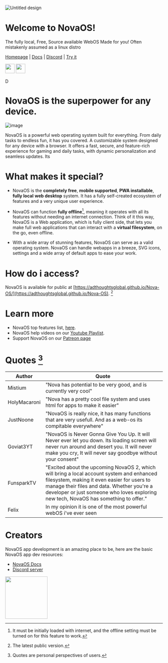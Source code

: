 ![Untitled design](https://github.com/user-attachments/assets/e8932e65-05fd-40de-9745-98abf9201dad)
# Welcome to NovaOS!
The fully local, Free, Source available WebOS Made for you! Often mistakenly assumed as a linux distro

[Homepage](https://adthoughtsglobal.github.io/NovaOS/) | [Docs](https://novaos.gitbook.io/novaos-docs) | [Discord](https://discord.gg/atkqbwEQU8) | [Try it](https://github.com/adthoughtsglobal/Nova-OS?tab=readme-ov-file#how-do-i-access)

<a href="https://discord.gg/atkqbwEQU8"><img src="https://github.com/user-attachments/assets/40715546-d00a-47c1-8b82-5c19d6fc3b85" height="30"></a>
<a href="https://discord.gg/8mnnkUP2G8"><img src="https://github.com/user-attachments/assets/0e25c5e3-e65a-4ceb-ae31-6f9fcf8fe8bd" height="30"></a>

<a href="https://www.dmca.com/compliance/adthoughtsglobal.github.io" title="DMCA Compliance information for adthoughtsglobal.github.io"><img height="15" src="https://www.dmca.com/img/dmca-compliant-grayscale.png" alt="DMCA compliant image" /></a>

# NovaOS is the superpower for any device.

![image](https://github.com/user-attachments/assets/79dc5d0b-b794-4d44-b5b4-11dfddafa81e)

NovaOS is a powerful web operating system built for everything. From daily tasks to endless fun, it has you covered. A customizable system designed for any device with a browser. It offers a fast, secure, and feature-rich experience for gaming and daily tasks, with dynamic personalization and seamless updates.
Its 

# What makes it special?
- NovaOS is the **completely free**, **mobile supported**, **PWA installable**, **fully local** **web desktop** system. It has a fully self-created ecosystem of features and a very unique user experience. 

- NovaOS can function **fully offline**[^3], meaning it operates with all its features without needing an internet connection. Think of it this way, NovaOS is a Web application, which is fully client side, that lets you make full web applications that can interact with a **virtual filesystem**, on the go, even offline. 

- With a wide array of stunning features, NovaOS can serve as a valid operating system. NovaOS can handle webapps in a breeze, SVG icons, settings and a wide array of default apps to ease your work.

# How do i access?
NovaOS is available for public at [https://adthoughtsglobal.github.io/Nova-OS/](https://adthoughtsglobal.github.io/Nova-OS). [^1]

# Learn more
- NovaOS top features list, [here](https://novaos.gitbook.io/novaos-docs/docs/features).
- NovaOS help videos on our [Youtube Playlist](https://www.youtube.com/watch?v=o3Xr6DHxcFo&list=PLVY7raF48Kj5cBsNIvvta5dTCleSSgQa-).
- Support NovaOS on our [Patreon page](https://patreon.com/adthoughtsglobal)

# Quotes [^2]

| Author | Quote |
| --- | --- |
| Mistium | "Nova has potential to be very good, and is currently very cool" |
| HolyMacaroni | "Nova has a pretty cool file system and uses html for apps to make it easier" |
| JustNoone | "NovaOS is really nice, it has many functions that are very usefull. And as a web-os its compitable everywhere" |
| Goviat3YT | "NovaOS is Never Gonna Give You Up. It will Never ever let you down. Its loading screen will never run around and desert you. It will never make you cry, It will never say goodbye without your consent" |
| FunsparkTV | "Excited about the upcoming NovaOS 2, which will bring a local account system and enhanced filesystem, making it even easier for users to manage their files and data. Whether you're a developer or just someone who loves exploring new tech, NovaOS has something to offer." |
| Felix | In my opinion it is one of the most powerful webOS i've ever seen |

# Creators
NovaOS app development is an amazing place to be, here are the basic NovaOS app dev resources:
- [NovaOS Docs](https://novaos.gitbook.io/novaos-docs)
- [Discord server](https://discord.gg/atkqbwEQU8)

[^1]: The latest public version.
[^2]: Quotes are personal perspectives of users.
[^3]: It must be initially loaded with internet, and the offline setting must be turned on for this feature to work.

<a href="https://www.patreon.com/adthoughtsglobal/membership"><img src="https://github.com/user-attachments/assets/813732cd-d0ca-445a-827c-2f4e59d87b04" height="135"></a>
